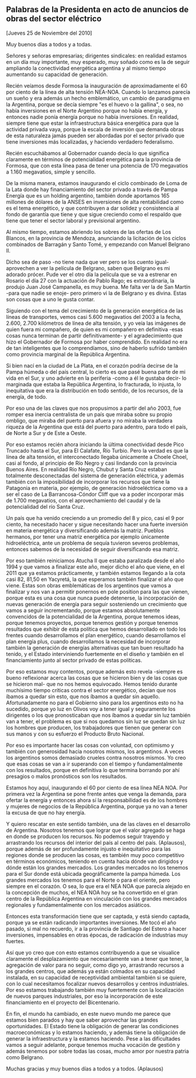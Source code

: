 Palabras de la Presidenta en acto de anuncios de obras del sector eléctrico
---------------------------------------------------------------------------

[Jueves 25 de Noviembre del 2010]

Muy buenos días a todos y a todas.

Señores y señoras empresarias; dirigentes sindicales: en realidad
estamos en un día muy importante, muy esperado, muy soñado como es la de
seguir ampliando la conectividad energética argentina y al mismo tiempo
aumentando su capacidad de generación.

Recién veíamos desde Formosa la inauguración de aproximadamente el 60
por ciento de la línea de alta tensión NEA-NOA. Cuando lo lanzamos
parecía un sueño y era además un hecho emblemático, un cambio de
paradigma en la Argentina, porque se decía siempre "es el huevo o la
gallina", o sea, no había inversiones en el Norte Argentino porque no
había energía, y entonces nadie ponía energía porque no había
inversiones. En realidad, siempre tiene que estar la infraestructura
básica energética para que la actividad privada vaya, porque la escala
de inversión que demanda obras de esta naturaleza jamás pueden ser
abordadas por el sector privado que tiene inversiones más localizadas, y
haciendo verdadero federalismo.

Recién escuchábamos al Gobernador cuando decía lo que significa
claramente en términos de potencialidad energética para la provincia de
Formosa, que con esta línea pasa de tener una potencia de 170 megavatios
a 1.160 megavatios, simple y sencillo.

De la misma manera, estamos inaugurando el ciclo combinado de Loma de la
Lata donde hay financiamiento del sector privado a través de Pampa
Energía que es un holding argentino, también donde aportamos 165
millones de dólares de la ANSES en inversiones de alta rentabilidad como
es el tema energético, y que contribuyen a dar solidez y consistencia al
fondo de garantía que tiene y que sigue creciendo como el respaldo que
tiene que tener el sector laboral y previsional argentino.

Al mismo tiempo, estamos abriendo los sobres de las ofertas de Los
Blancos, en la provincia de Mendoza, anunciando la licitación de los
ciclos combinados de Barragán y Santo Tomé, y empezando con Manuel
Belgrano II.

Dicho sea de paso -no tiene nada que ver pero se los cuento igual-
aprovechen a ver la película de Belgrano, saben que Belgrano es mi
adorado prócer. Pude ver el otro día la película que se va a estrenar en
Rosario el día 27 con la actuación de Pablo Rago; es extraordinaria, la
produjo Juan José Campanella, es muy buena. Me falta ver la de San
Martín -para que nadie se enoje- pero primero vi la de Belgrano y es
divina. Estas son cosas que a uno le gusta contar.

Siguiendo con el tema del crecimiento de la generación energética de las
líneas de transportes, vemos casi 5.600 megavatios del 2003 a la fecha,
2.600, 2.700 kilómetros de línea de alta tensión, y yo veía las imágenes
de quien fuera mi compañero, de quien es mi compañero en
definitiva -esas cosas nunca terminan de partir definitivamente- y el
agradecimiento que hizo el Gobernador de Formosa por haber comprendido.
En realidad no era de tan inteligentes que lo comprendíamos, sino de
haberlo sufrido también como provincia marginal de la República
Argentina.

Si bien nací en la ciudad de La Plata, en el corazón podría decirse de
la Pampa húmeda o del país central, lo cierto es que pasé buena parte de
mi vida en el Sur, y uno advierte en la periferia -como a él le gustaba
decir- lo marginada que estaba la República Argentina, lo fracturada, lo
injusta, lo inequitativa que era la distribución en todo sentido, de los
recursos, de la energía, de todo.

Por eso una de las claves que nos propusimos a partir del año 2003, fue
romper esa inercia centralista de un país que miraba sobre su propio
ombligo, que miraba del puerto para afuera y no miraba la verdadera
riqueza de la Argentina que está del puerto para adentro, para todo el
país, de Norte a Sur y de Este a Oeste.

Por eso estamos recién ahora iniciando la última conectividad desde Pico
Truncado hasta el Sur, para El Calafate, Río Turbio. Pero la verdad es
que la línea de alta tensión, el interconectado llegaba únicamente a
Choele Choel, casi al fondo, al principio de Río Negro y casi lindando
con la provincia Buenos Aires. En realidad Río Negro, Chubut y Santa
Cruz estaban totalmente desconectadas del sistema de generación
eléctrica, y además también con la imposibilidad de incorporar los
recursos que tiene la Patagonia en materia, por ejemplo, de generación
hidroeléctrica como va a ser el caso de La Barrancosa-Cóndor Cliff que
va a poder incorporar más de 1.700 megavatios, con el aprovechamiento
del caudal y de la potencialidad del río Santa Cruz.

Un país que ha venido creciendo a un promedio del 8 y pico, casi el 9
por ciento, ha necesitado hacer y sigue necesitando hacer una fuerte
inversión en materia energética y diversificando además la matriz.
Pueblos hermanos, por tener una matriz energética por ejemplo únicamente
hidroeléctrica, ante un problema de sequía tuvieron severos problemas,
entonces sabemos de la necesidad de seguir diversificando esa matriz.

Por eso también reiniciamos Atucha II que estaba paralizada desde el año
1994 y que vamos a finalizar este año, mejor dicho el año que viene, en
el 2011 que ya estamos prácticamente, y también estamos llegando a la
cota casi 82, 81,50 en Yacyretá, la que esperamos también finalizar el
año que viene. Estas son obras emblemáticas de los argentinos que vamos
a finalizar y nos van a permitir ponernos en pole position para las que
vienen, porque esta es una cosa que nunca puede detenerse, la
incorporación de nuevas generación de energía para seguir sosteniendo un
crecimiento que vamos a seguir incrementando, porque estamos
absolutamente convencidos de la potencialidad de la Argentina, porque
tenemos ideas, porque tenemos proyectos, porque tenemos gestión y porque
tenemos resultados que exhibir de esta política que hemos desarrollado
en todo los frentes cuando desarrollamos el plan energético, cuando
desarrollamos el plan energía plus, cuando desarrollamos la necesidad de
incorporar también la generación de energías alternativas que tan buen
resultado ha tenido, y el Estado interviniendo fuertemente en el diseño
y también en el financiamiento junto al sector privado de estas
políticas.

Por eso estamos muy contentos, porque además esto revela -siempre es
bueno reflexionar acerca las cosas que se hicieron bien y de las cosas
que se hicieron mal- que no nos hemos equivocado. Hemos tenido durante
muchísimo tiempo críticas contra el sector energético, decían que nos
íbamos a quedar sin esto, que nos íbamos a quedar sin aquello.
Afortunadamente no para el Gobierno sino para los argentinos esto no ha
sucedido, porque yo luz en Olivos voy a tener igual y seguramente los
dirigentes o los que pronosticaban que nos íbamos a quedar sin luz
también van a tener, el problema es que si nos quedamos sin luz se
quedan sin luz los hombres que producen, los trabajadores que tienen que
generar con sus manos y con su esfuerzo el Producto Bruto Nacional.

Por eso es importante hacer las cosas con voluntad, con optimismo y
también con generosidad hacia nosotros mismos, los argentinos. A veces
los argentinos somos demasiado crueles contra nosotros mismos. Yo creo
que esas cosas se van a ir superando con el tiempo y fundamentalmente
con los resultados, porque en definitiva lo que termina borrando por ahí
presagios o malos pronósticos son los resultados.

Estamos hoy aquí, inaugurando el 60 por ciento de esa línea NEA NOA. Por
primera vez la Argentina se pone frente antes que venga la demanda, para
ofertar la energía y entonces ahora sí la responsabilidad es de los
hombres y mujeres de negocios de la República Argentina, porque ya no
van a tener la excusa de que no hay energía.

Y quiero rescatar en este sentido también, una de las claves en el
desarrollo de Argentina. Nosotros tenemos que lograr que el valor
agregado se haga en donde se producen los recursos. No podemos seguir
trayendo y arrastrando los recursos del interior del país al centro del
país. (Aplausos), porque además de ser profundamente injusto e
inequitativo para las regiones donde se producen las cosas, es también
muy poco competitivo en términos económicos, teniendo en cuenta hacia
dónde van dirigidos y dónde están los grandes mercados. Los grandes
mercados no los tenemos para el Sur donde está ubicada geográficamente
la pampa húmeda. Los grandes mercados los tenemos para el Norte o para
el oriente, pero siempre en el corazón. O sea, lo que era el NEA NOA que
parecía alejado en la concepción de muchos, el NEA NOA hoy se ha
convertido en el gran centro de la República Argentina en vinculación
con los grandes mercados regionales y fundamentalmente con los mercados
asiáticos.

Entonces esta transformación tiene que ser captada, y está siendo
captada, porque ya se están radicando importantes inversiones. Me tocó
el año pasado, si mal no recuerdo, ir a la provincia de Santiago del
Estero a hacer inversiones, impensables en otras épocas, de radicación
de industrias muy fuertes.

Así que yo creo que con esto estamos contribuyendo a que se visualice
claramente el desplazamiento que necesariamente van a tener que tener,
la agregación de valor para no seguir, como digo yo, arrastrando
recursos a los grandes centros, que además ya están colmados en su
capacidad instalada, en su capacidad de receptividad ambiental también
si se quiere, con lo cual necesitamos focalizar nuevos desarrollos y
centros industriales. Por eso estamos trabajando también muy fuertemente
con la localización de nuevos parques industriales, por eso la
incorporación de este financiamiento en el proyecto del Bicentenario.

En fin, el mundo ha cambiado, en este nuevo mundo me parece que estamos
bien parados y hay que saber aprovechar las grandes oportunidades. El
Estado tiene la obligación de generar las condiciones macroeconómicas y
lo estamos haciendo, y además tiene la obligación de generar la
infraestructura y la estamos haciendo. Pese a las dificultades vamos a
seguir adelante, porque tenemos mucha vocación de gestión y además
tenemos por sobre todas las cosas, mucho amor por nuestra patria como
Belgrano.

Muchas gracias y muy buenos días a todos y a todos. (Aplausos)

 

 
